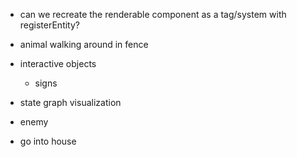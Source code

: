 - can we recreate the renderable component as a tag/system with registerEntity?

- animal walking around in fence

- interactive objects
  - signs

- state graph visualization

- enemy

- go into house
